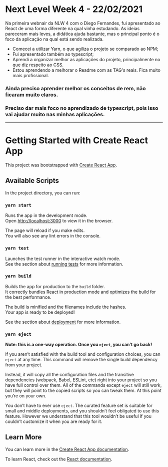 # Next Level Week 4 - 22/02/2021

Na primeira webnair da NLW 4 com o Diego Fernandes, fui apresentado ao React de uma forma diferente na qual vinha estudando. As ideias pareceram mais leves, a didática ajuda bastante, mas o principal ponto é o foco da aplicação na qual está sendo realizada. 

* Comecei a utilizar Yarn, o que agiliza o projeto se comparado ao NPM;
* Fui apresentado também ao typescript;
* Aprendi a organizar melhor as aplicações do projeto, principalmente no que diz respeito ao CSS.
* Estou aprendendo a melhorar o Readme com as TAG's reais. Fica muito mais profissional.

### Ainda preciso aprender melhor os conceitos de rem, não ficaram muito claros.
### Preciso dar mais foco no aprendizado de typescript, pois isso vai ajudar muito nas minhas aplicações.

---

# Getting Started with Create React App

This project was bootstrapped with [Create React App](https://github.com/facebook/create-react-app).

## Available Scripts

In the project directory, you can run:

### `yarn start`

Runs the app in the development mode.\
Open [http://localhost:3000](http://localhost:3000) to view it in the browser.

The page will reload if you make edits.\
You will also see any lint errors in the console.

### `yarn test`

Launches the test runner in the interactive watch mode.\
See the section about [running tests](https://facebook.github.io/create-react-app/docs/running-tests) for more information.

### `yarn build`

Builds the app for production to the `build` folder.\
It correctly bundles React in production mode and optimizes the build for the best performance.

The build is minified and the filenames include the hashes.\
Your app is ready to be deployed!

See the section about [deployment](https://facebook.github.io/create-react-app/docs/deployment) for more information.

### `yarn eject`

**Note: this is a one-way operation. Once you `eject`, you can’t go back!**

If you aren’t satisfied with the build tool and configuration choices, you can `eject` at any time. This command will remove the single build dependency from your project.

Instead, it will copy all the configuration files and the transitive dependencies (webpack, Babel, ESLint, etc) right into your project so you have full control over them. All of the commands except `eject` will still work, but they will point to the copied scripts so you can tweak them. At this point you’re on your own.

You don’t have to ever use `eject`. The curated feature set is suitable for small and middle deployments, and you shouldn’t feel obligated to use this feature. However we understand that this tool wouldn’t be useful if you couldn’t customize it when you are ready for it.

## Learn More

You can learn more in the [Create React App documentation](https://facebook.github.io/create-react-app/docs/getting-started).

To learn React, check out the [React documentation](https://reactjs.org/).
